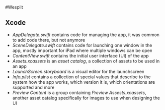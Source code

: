 #Wesplit

## Xcode
- *AppDelegate.swift* contains code for  managing the app, it was common to add code there, but not anymore
- *SceneDelegate.swift* contains code for launching one window in the app, mostly important for iPad where multiple windows can be open
- *ContentView.swift* contains the initial user interface (UI) of the app
- *Assets.xcassets* is an _asset catalog_, a collection of assets to be used in an app
- *LaunchScreen.storyboard* is a visual editor for the launchscreen
- *Info.plist* contains a collection of special values that describe to the system how the app works, which version it is, which orientations are supported and more
- *Preview Content* is a group containing *Preview Assests.xcassets*, another asset catalog specifically for images to use when designing the UI
